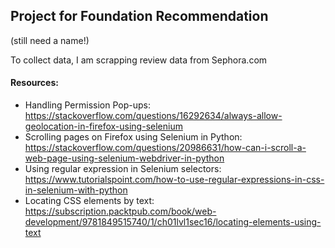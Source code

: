 ## Project for Foundation Recommendation
(still need a name!)

To collect data, I am scrapping review data from Sephora.com

#### Resources:
+ Handling Permission Pop-ups: https://stackoverflow.com/questions/16292634/always-allow-geolocation-in-firefox-using-selenium
+ Scrolling pages on Firefox using Selenium in Python: https://stackoverflow.com/questions/20986631/how-can-i-scroll-a-web-page-using-selenium-webdriver-in-python
+ Using regular expression in Selenium selectors: https://www.tutorialspoint.com/how-to-use-regular-expressions-in-css-in-selenium-with-python
+ Locating CSS elements by text: https://subscription.packtpub.com/book/web-development/9781849515740/1/ch01lvl1sec16/locating-elements-using-text